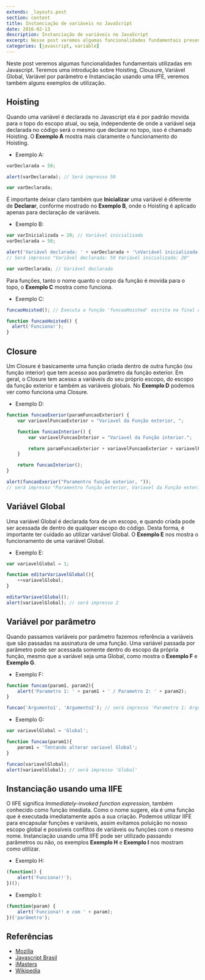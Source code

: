 ```yaml
---
extends: _layouts.post
section: content
title: Instanciação de variáveis no JavaScript
date: 2016-02-13
description: Instanciação de variáveis no JavaScript
excerpt: Nesse post veremos algumas funcionalidades fundamentais presentes no Javascript como, por exemplo, a utilização de variáveis.
categories: [javascript, variable]
---
```


Neste post veremos algumas funcionalidades fundamentais utilizadas em Javascript. Teremos uma introdução sobre Hoisting, Clousure, Variável Global, Variável por parâmetro e Instanciação usando uma IIFE, veremos também alguns exemplos de utilização.

## Hoisting

Quando uma variável é declarada no Javascript ela é por padrão movida para o topo do escopo atual, ou seja, independente de onde a variável seja declarada no código será o mesmo que declarar no topo, isso é chamado Hoisting. O **Exemplo A**  mostra mais claramente o funcionamento do Hoisting.

- Exemplo A:

```js
varDeclarada = 50;

alert(varDeclarada); // Será impresso 50

var varDeclarada;
```

É importante deixar claro também que **Inicializar** uma variável é diferente de **Declarar**, conforme mostrado no **Exemplo B**, onde o Hoisting é aplicado apenas para declaração de variáveis.

- Exemplo B:

```js
var varInicializada = 20; // Variável inicializada
varDeclarada = 50;

alert('Variável declarada: ' + varDeclarada + '\nVariável inicializada: ' + varInicializada);
// Será impresso "Variável declarada: 50 Variável inicializada: 20"

var varDeclarada; // Variável declarada
```

Para funções, tanto o nome quanto o corpo da função é movida para o topo, o **Exemplo C** mostra como funciona.

- Exemplo C:

```js
funcaoHoisted(); // Executa a função 'funcaoHoisted' escrita no final do script

function funcaoHoisted() {
  alert('Funciona!');
}
```

## Closure

Um Closure é basicamente uma função criada dentro de outra função (ou função interior) que tem acesso aos parâmetro da função exterior. Em geral, o Closure tem acesso a variáveis do seu próprio escopo, do escopo da função exterior e também as variáveis globais. No **Exemplo D** podemos ver como funciona uma Closure.

- Exemplo D:

```js
function funcaoExerior(paramFuncaoExterior) {
    var variavelFuncaoExterior = "Variavel da Função exterior, ";

    function funcaoInterior() {
        var variavelFuncaoInterior = "Variavel da Função interior.";

        return paramFuncaoExterior + variavelFuncaoExterior + variavelFuncaoInterior;
    }

    return funcaoInterior();
}

alert(funcaoExerior("Paramentro função exterior, "));
// será impresso "Paramentro função exterior, Variavel da Função exterior, Variavel da Função interior."
```

## Variável Global

Uma variável Global é declarada fora de um escopo, e quando criada pode ser acessada de dentro de qualquer escopo do código. Desta forma, é importante ter cuidado ao utilizar variável Global. O **Exemplo E** nos mostra o funcionamento de uma variável Global.

- Exemplo E:

```js
var variavelGlobal = 1;

function editarVariavelGlobal(){
	++variavelGlobal;
}

editarVariavelGlobal();
alert(variavelGlobal); // será impresso 2
```

## Variável por parâmetro

Quando passamos variáveis por parâmetro fazemos referência a variáveis que são passadas na assinatura de uma função. Uma variável passada por parâmetro pode ser acessada somente dentro do escopo da própria função, mesmo que a variável seja uma Global, como mostra o **Exemplo F** e **Exemplo G**.

- Exemplo F:

```js
function funcao(param1, param2){
	alert('Parametro 1: ' + param1 + ' / Parametro 2: ' + param2);
}

funcao('Argumento1', 'Argumento2'); // será impresso 'Parametro 1: Argumento1 / Parametro 2: Argumento2
```

- Exemplo G:

```js
var variavelGlobal = 'Global';

function funcao(param1){
	param1 = 'Tentando alterar variavel Global';
}

funcao(variavelGlobal);
alert(variavelGlobal); // será impresso 'Global'
```

## Instanciação usando uma IIFE

O IIFE significa *Immediately-invoked function expression*, também conhecido como função imediata. Como o nome sugere, ela é uma função que é executada imediatamente após a sua criação. Podemos utilizar IIFE para encapsular funções e variáveis, assim evitamos poluição no nosso escopo global e possíveis conflitos de variáveis ou funções com o mesmo nome.
Instanciação usando uma IIFE pode ser utilizado passando parâmetros ou não, os exemplos **Exemplo H** e **Exemplo I** nos mostram como utilizar.

- Exemplo H:

```js
(function() {
    alert('Funciona!!');
})();
```

- Exemplo I:

```js
(function(param) {
    alert('Funciona!! e com ' + param);
})('parâmetro');
```

## Referências

- [Mozilla](https://developer.mozilla.org/pt-BR/docs/Web/JavaScript/Guide/Closures)
- [Javascript Brasil](http://javascriptbrasil.com/2013/10/12/entenda-closures-no-javascript-com-facilidade)
- [iMasters](http://imasters.com.br/front-end/javascript/sobre-funcoes-imediatas-javascript-iife)
- [Wikipedia](https://en.wikipedia.org/wiki/Immediately-invoked_function_expression)
